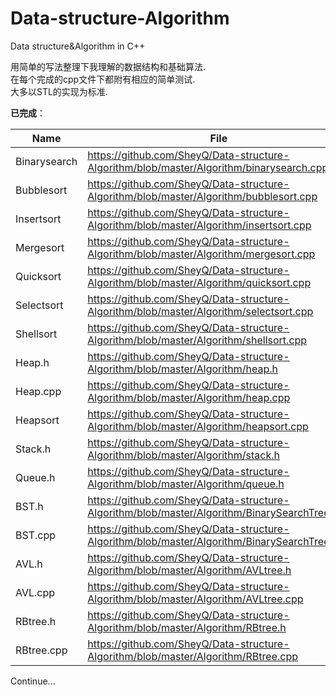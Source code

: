 # Data-structure-Algorithm
Data structure&amp;Algorithm in C++

用简单的写法整理下我理解的数据结构和基础算法.  
在每个完成的cpp文件下都附有相应的简单测试.  
大多以STL的实现为标准.

**已完成**：

| Name | File |
|------|------|
|Binarysearch |https://github.com/SheyQ/Data-structure-Algorithm/blob/master/Algorithm/binarysearch.cpp |
|Bubblesort|https://github.com/SheyQ/Data-structure-Algorithm/blob/master/Algorithm/bubblesort.cpp |
|Insertsort|https://github.com/SheyQ/Data-structure-Algorithm/blob/master/Algorithm/insertsort.cpp |
|Mergesort|https://github.com/SheyQ/Data-structure-Algorithm/blob/master/Algorithm/mergesort.cpp |
|Quicksort|https://github.com/SheyQ/Data-structure-Algorithm/blob/master/Algorithm/quicksort.cpp |
|Selectsort|https://github.com/SheyQ/Data-structure-Algorithm/blob/master/Algorithm/selectsort.cpp |
|Shellsort|https://github.com/SheyQ/Data-structure-Algorithm/blob/master/Algorithm/shellsort.cpp |
|Heap.h|https://github.com/SheyQ/Data-structure-Algorithm/blob/master/Algorithm/heap.h |
|Heap.cpp|https://github.com/SheyQ/Data-structure-Algorithm/blob/master/Algorithm/heap.cpp |
|Heapsort|https://github.com/SheyQ/Data-structure-Algorithm/blob/master/Algorithm/heapsort.cpp |
|Stack.h|https://github.com/SheyQ/Data-structure-Algorithm/blob/master/Algorithm/stack.h|
|Queue.h|https://github.com/SheyQ/Data-structure-Algorithm/blob/master/Algorithm/queue.h|
|BST.h|https://github.com/SheyQ/Data-structure-Algorithm/blob/master/Algorithm/BinarySearchTree.h|
|BST.cpp|https://github.com/SheyQ/Data-structure-Algorithm/blob/master/Algorithm/BinarySearchTree.cpp|
|AVL.h|https://github.com/SheyQ/Data-structure-Algorithm/blob/master/Algorithm/AVLtree.h|
|AVL.cpp|https://github.com/SheyQ/Data-structure-Algorithm/blob/master/Algorithm/AVLtree.cpp|
|RBtree.h|https://github.com/SheyQ/Data-structure-Algorithm/blob/master/Algorithm/RBtree.h|
|RBtree.cpp|https://github.com/SheyQ/Data-structure-Algorithm/blob/master/Algorithm/RBtree.cpp|
Continue...
